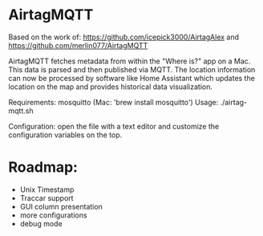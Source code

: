# AirtagMQTT

Based on the work of:
https://github.com/icepick3000/AirtagAlex
and 
https://github.com/merlin077/AirtagMQTT

AirtagMQTT fetches metadata from within the "Where is?" app on a Mac. This data is parsed and then published via MQTT.
The location information can now be processed by software like Home Assistant which updates the location on the map and provides historical data visualization.

Requirements: mosquitto (Mac: 'brew install mosquitto')
Usage: ./airtag-mqtt.sh

Configuration: open the file with a text editor and customize the configuration variables on the top.

# Roadmap:
- Unix Timestamp
- Traccar support
- GUI column presentation
- more configurations
- debug mode
